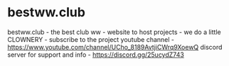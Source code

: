# bestww.club
bestww.club -
the best club ww -
website to host projects -
we do a little CLOWNERY -
subscribe to the project youtube channel - https://www.youtube.com/channel/UCho_8189AvtjiCWrq9XoewQ
discord server for support and info - https://discord.gg/25ucydZ743
